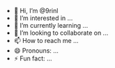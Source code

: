 - 👋 Hi, I’m @9rinl
- 👀 I’m interested in ...
- 🌱 I’m currently learning ...
- 💞️ I’m looking to collaborate on ...
- 📫 How to reach me ...
- 😄 Pronouns: ...
- ⚡ Fun fact: ...

<!---
9rinl/9rinl is a ✨ special ✨ repository because its `README.md` (this file) appears on your GitHub profile.
You can click the Preview link to take a look at your changes.
--->
